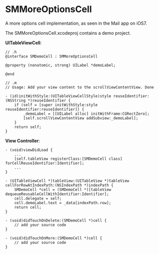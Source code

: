 SMMoreOptionsCell
=================

A more options cell implementation, as seen in the Mail app on iOS7.

The SMMoreOptionsCell.xcodeproj contains a demo project.

**UITableViewCell**:
	
    // .h
	@interface SMDemoCell : SMMoreOptionsCell

	@property (nonatomic, strong) UILabel *demoLabel;

	@end

	// .m
	// Usage: Add your view content to the scrollViewContentView. Done
	
	- (id)initWithStyle:(UITableViewCellStyle)style reuseIdentifier:(NSString *)reuseIdentifier {
    	if (self = [super initWithStyle:style reuseIdentifier:reuseIdentifier]) {
        	_demoLabel = [[UILabel alloc] initWithFrame:CGRectZero];
	        [self.scrollViewContentView addSubview:_demoLabel];
   		}
	    return self;
	}

**View Controller**:

	- (void)viewDidLoad {
	    ...
    	[self.tableView registerClass:[SMDemoCell class] forCellReuseIdentifier:Identifier];
    	...
    }
        
    - (UITableViewCell *)tableView:(UITableView *)tableView cellForRowAtIndexPath:(NSIndexPath *)indexPath {
        SMDemoCell *cell = (SMDemoCell *)[tableView dequeueReusableCellWithIdentifier:Identifier];
        cell.delegate = self;
        cell.demoLabel.text = _data[indexPath.row];
        return cell;
    }
        
    - (void)didTouchOnDelete:(SMDemoCell *)cell {
		// add your source code
    }
    
    - (void)didTouchOnMore:(SMDemoCell *)cell {
		// add your source code
	}
